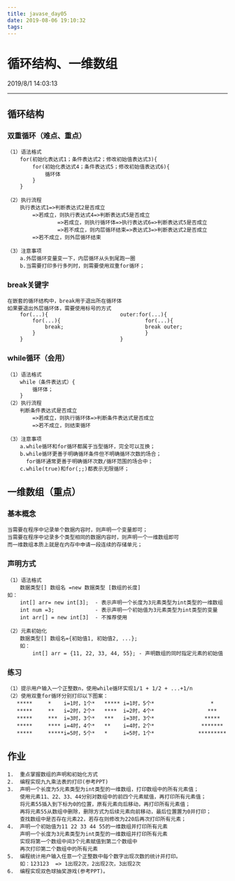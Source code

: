 ```yaml
---
title: javase_day05
date: 2019-08-06 19:10:32
tags:
---
```

# 循环结构、一维数组

2019/8/1 14:03:13

-----

## 循环结构

### 双重循环（难点、重点）
	（1）语法格式
		for(初始化表达式1；条件表达式2；修改初始值表达式3){
			for(初始化表达式4；条件表达式5；修改初始值表达式6){
				循环体
			}
		}
		
	（2）执行流程
		执行表达式1=>判断表达式2是否成立
			=>若成立，则执行表达式4=>判断表达式5是否成立
					=>若成立，则执行循环体=>执行表达式6=>判断表达式5是否成立
					=>若不成立，则内层循环结束=>表达式3=>判断表达式2是否成立
			=>若不成立，则外层循环结束
			
	（3）注意事项
		a.外层循环变量变一下，内层循环从头到尾跑一圈
		b.当需要打印多行多列时，则需要使用双重for循环；
		
### break关键字
	在嵌套的循环结构中，break用于退出所在循环体
	如果要退出外层循环体，需要使用标号的方式
		for(...){						outer:for(...){
			for(...){							for(...){
				break;							break outer;		
			}									}
		}								}
		
### while循环（会用）
	（1）语法格式
		while（条件表达式）{
			循环体；
		}
	（2）执行流程
		判断条件表达式是否成立
			=>若成立，则执行循环体=>判断条件表达式是否成立
			=>若不成立，则结束循环
			
	（3）注意事项
		a.while循环和for循环都属于当型循环，完全可以互换；
		b.while循环更善于明确循环条件但不明确循环次数的场合；
		  for循环通常更善于明确循环次数/循环范围的场合中；
		c.while(true)和for(;;)都表示无限循环；
		

## 一维数组（重点）

### 基本概念
	当需要在程序中记录单个数据内容时，则声明一个变量即可；
	当需要在程序中记录多个类型相同的数据内容时，则声明一个一维数组即可
	而一维数组本质上就是在内存中申请一段连续的存储单元；
	
### 声明方式
	（1）语法格式
		数据类型[] 数组名 =new 数据类型 [数组的长度]
	如：
		int[] arr= new int[3];	- 表示声明一个长度为3元素类型为int类型的一维数组
		int num =3;				- 表示声明一个初始值为3元素类型为int类型的变量
		int arr[] = new int[3]	- 不推荐使用
	 
	（2）元素初始化
		数据类型[] 数组名={初始值1, 初始值2, ...};
		如：
			int[] arr = {11, 22, 33, 44, 55}; - 声明数组的同时指定元素的初始值
			

### 练习
	（1）提示用户输入一个正整数n，使用while循环实现1/1 + 1/2 + ...+1/n
	（2）使用双重for循环分别打印以下图案：
       *****     *    i=1时，1个*   ***** i=1时，5个*                  *
       *****     **   i=2时，2个*   ****  i=2时，4个*                 ***
       *****     ***  i=3时，3个*   ***   i=3时，3个*                *****
       *****     **** i=4时，4个*   **    i=4时，2个*               *******
       *****     *****i=5时，5个*   *     i=5时，1个*              *********
    

## 作业
	1.	重点掌握数组的声明和初始化方式
	2.	编程实现九九乘法表的打印(参考PPT)
	3.	声明一个长度为5元素类型为int类型的一维数组，打印数组中的所有元素值；
     	使用元素11、22、33、44分别对数组中的前四个元素赋值，再打印所有元素值；
     	将元素55插入到下标为0的位置，原有元素向后移动，再打印所有元素值；
     	再将元素55从数组中删除，删除方式为后续元素向前移动，最后位置置为0并打印；
     	查找数组中是否存在元素22，若存在则修改为220后再次打印所有元素；
    4.	声明一个初始值为11 22 33 44 55的一维数组并打印所有元素
    	声明一个长度为3元素类型为int类型的一维数组并打印所有元素
    	实现将第一个数组中间3个元素赋值到第二个数组中
    	再次打印第二个数组中的所有元素
    5.	编程统计用户输入任意一个正整数中每个数字出现次数的统计并打印。
    	如：123123  => 1出现2次，2出现2次，3出现2次
    6.	编程实现双色球抽奖游戏(参考PPT)。  